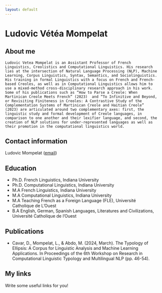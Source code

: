 ```yaml
---
layout: default
---
```


# Ludovic Vétéa Mompelat

## About me

    Ludovic Vetea Mompelat is an Assistant Professor of French Linguistics, Creolistics and Computational Linguistics. His research lies at the intersection of Natural Language Processing (NLP), Machine Learning, Corpus Linguistics, Syntax, Semantics, and Sociolinguistics. His training in formal Linguistics with a focus on French and French-based Creoles, as well as in Computational Linguistics allows him to use a mixed-method cross-disciplinary research approach in his work. Some of his publications such as “How to Parse a Creole: When Martinican Creole Meets French” (2023)  and “To Infinitive and Beyond, or Revisiting Finiteness in Creoles: A Contrastive Study of the Complementation Systems of Martinican Creole and Haitian Creole” (2023) are articulated around two complementary axes: first, the linguistic study and formal development of Creole languages, in comparison to one another and their lexifier language, and second, the creation of NLP solutions for under-represented languages as well as their promotion in the computational linguistics world.

## Contact information
Ludovic Mompelat ([email](lvm861@miami.edu))

## Education

*   Ph.D. French Linguistics, Indiana University
*   Ph.D. Computational Linguistics, Indiana University
*   M.A French Linguistics, Indiana University
*   M.A Computational Linguistics, Indiana University
*   M.A Teaching French as a Foreign Language (FLE), Université Catholique de L’Ouest
*   B.A English, German, Spanish Languages, Literatures and Civilizations, Université Catholique de l’Ouest

## Publications

*   Cavar, D., Mompelat, L., & Abdo, M. (2024, March). The Typology of Ellipsis: A Corpus for Linguistic Analysis and Machine Learning Applications. In Proceedings of the 6th Workshop on Research in Computational Linguistic Typology and Multilingual NLP (pp. 46-54).

## My links

Write some useful links for you!
